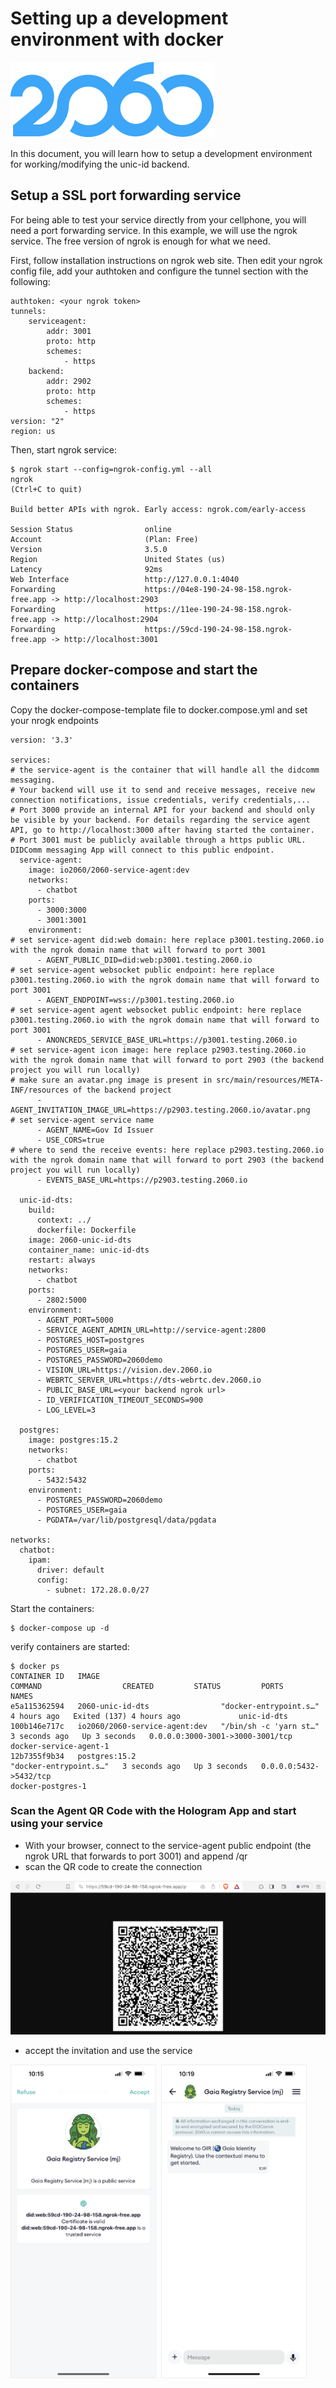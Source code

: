 # Setting up a development environment with docker

![2060 logo](https://raw.githubusercontent.com/2060-io/.github/44bf28569fec0251a9367a9f6911adfa18a01a7c/profile/assets/2060_logo.svg)

In this document, you will learn how to setup a development environment for working/modifying the unic-id backend.

## Setup a SSL port forwarding service

For being able to test your service directly from your cellphone, you will need a port forwarding service.
In this example, we will use the ngrok service. The free version of ngrok is enough for what we need.

First, follow installation instructions on ngrok web site. Then edit your ngrok config file, add your authtoken and configure the tunnel section with the following:

```
authtoken: <your ngrok token>
tunnels:
    serviceagent:
        addr: 3001
        proto: http
        schemes:
            - https
    backend:
        addr: 2902
        proto: http
        schemes:
            - https
version: "2"
region: us
```

Then, start ngrok service:

```
$ ngrok start --config=ngrok-config.yml --all
ngrok                                                                                                              (Ctrl+C to quit)

Build better APIs with ngrok. Early access: ngrok.com/early-access

Session Status                online
Account                       (Plan: Free)
Version                       3.5.0
Region                        United States (us)
Latency                       92ms
Web Interface                 http://127.0.0.1:4040
Forwarding                    https://04e8-190-24-98-158.ngrok-free.app -> http://localhost:2903
Forwarding                    https://11ee-190-24-98-158.ngrok-free.app -> http://localhost:2904
Forwarding                    https://59cd-190-24-98-158.ngrok-free.app -> http://localhost:3001
```

## Prepare docker-compose and start the containers

Copy the docker-compose-template file to docker.compose.yml and set your nrogk endpoints

```
version: '3.3'

services:
# the service-agent is the container that will handle all the didcomm messaging.
# Your backend will use it to send and receive messages, receive new connection notifications, issue credentials, verify credentials,...
# Port 3000 provide an internal API for your backend and should only be visible by your backend. For details regarding the service agent API, go to http://localhost:3000 after having started the container.
# Port 3001 must be publicly available through a https public URL. DIDComm messaging App will connect to this public endpoint.
  service-agent:
    image: io2060/2060-service-agent:dev
    networks:
      - chatbot
    ports:
      - 3000:3000
      - 3001:3001
    environment:
# set service-agent did:web domain: here replace p3001.testing.2060.io with the ngrok domain name that will forward to port 3001
      - AGENT_PUBLIC_DID=did:web:p3001.testing.2060.io
# set service-agent websocket public endpoint: here replace p3001.testing.2060.io with the ngrok domain name that will forward to port 3001
      - AGENT_ENDPOINT=wss://p3001.testing.2060.io
# set service-agent agent websocket public endpoint: here replace p3001.testing.2060.io with the ngrok domain name that will forward to port 3001
      - ANONCREDS_SERVICE_BASE_URL=https://p3001.testing.2060.io
# set service-agent icon image: here replace p2903.testing.2060.io with the ngrok domain name that will forward to port 2903 (the backend project you will run locally)
# make sure an avatar.png image is present in src/main/resources/META-INF/resources of the backend project
      - AGENT_INVITATION_IMAGE_URL=https://p2903.testing.2060.io/avatar.png
# set service-agent service name
      - AGENT_NAME=Gov Id Issuer
      - USE_CORS=true
# where to send the receive events: here replace p2903.testing.2060.io with the ngrok domain name that will forward to port 2903 (the backend project you will run locally)
      - EVENTS_BASE_URL=https://p2903.testing.2060.io
  
  unic-id-dts:
    build: 
      context: ../
      dockerfile: Dockerfile
    image: 2060-unic-id-dts
    container_name: unic-id-dts
    restart: always
    networks:
      - chatbot
    ports:
      - 2802:5000
    environment:
      - AGENT_PORT=5000
      - SERVICE_AGENT_ADMIN_URL=http://service-agent:2800
      - POSTGRES_HOST=postgres
      - POSTGRES_USER=gaia
      - POSTGRES_PASSWORD=2060demo
      - VISION_URL=https://vision.dev.2060.io
      - WEBRTC_SERVER_URL=https://dts-webrtc.dev.2060.io
      - PUBLIC_BASE_URL=<your backend ngrok url>
      - ID_VERIFICATION_TIMEOUT_SECONDS=900
      - LOG_LEVEL=3
  
  postgres:
    image: postgres:15.2
    networks:
      - chatbot
    ports:
      - 5432:5432
    environment:
      - POSTGRES_PASSWORD=2060demo
      - POSTGRES_USER=gaia 
      - PGDATA=/var/lib/postgresql/data/pgdata

networks:
  chatbot:
    ipam:
      driver: default
      config:
        - subnet: 172.28.0.0/27
```

Start the containers:

```
$ docker-compose up -d
```
verify containers are started:

```
$ docker ps
CONTAINER ID   IMAGE                                                 COMMAND                  CREATED         STATUS         PORTS                                                                                                               NAMES
e5a115362594   2060-unic-id-dts                "docker-entrypoint.s…"   4 hours ago   Exited (137) 4 hours ago             unic-id-dts
100b146e717c   io2060/2060-service-agent:dev   "/bin/sh -c 'yarn st…"   3 seconds ago   Up 3 seconds   0.0.0.0:3000-3001->3000-3001/tcp                                                                                    docker-service-agent-1
12b7355f9b34   postgres:15.2                                         "docker-entrypoint.s…"   3 seconds ago   Up 3 seconds   0.0.0.0:5432->5432/tcp                                                                                              docker-postgres-1
```


### Scan the Agent QR Code with the Hologram App and start using your service

- With your browser, connect to the service-agent public endpoint (the ngrok URL that forwards to port 3001) and append /qr
- scan the QR code to create the connection

![QR Code](assets/browser.png)

- accept the invitation and use the service

<kbd>
<img src="assets/IMG_7715.PNG" alt="invitation" style="height:500px; border: 1px solid #EEEEEE;"/>
<img src="assets/IMG_7716.PNG" alt="invitation" style="height:500px; border: 1px solid #EEEEEE;"/>
</kbd>
